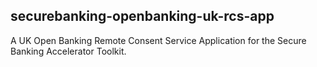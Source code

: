 ## securebanking-openbanking-uk-rcs-app
A UK Open Banking Remote Consent Service Application for the Secure Banking Accelerator Toolkit.
